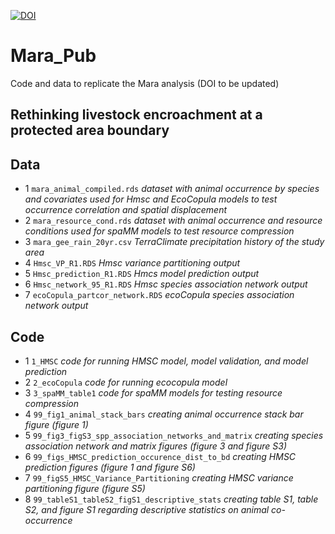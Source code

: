 [![DOI](https://zenodo.org/badge/740960158.svg)](https://zenodo.org/doi/10.5281/zenodo.10688128)

# Mara_Pub
Code and data to replicate the Mara analysis (DOI to be updated)

## Rethinking livestock encroachment at a protected area boundary

## **Data**

- 1 `mara_animal_compiled.rds` _dataset with animal occurrence by species and covariates used for Hmsc and EcoCopula models to test occurrence correlation and spatial displacement_
- 2 `mara_resource_cond.rds` _dataset with animal occurrence and resource conditions used for spaMM models to test resource compression_
- 3 `mara_gee_rain_20yr.csv` _TerraClimate precipitation history of the study area_
- 4 `Hmsc_VP_R1.RDS` _Hmsc variance partitioning output_
- 5 `Hmsc_prediction_R1.RDS` _Hmcs model prediction output_
- 6 `Hmsc_network_95_R1.RDS` _Hmsc species association network output_
- 7 `ecoCopula_partcor_network.RDS` _ecoCopula species association network output_


## **Code**

- 1 `1_HMSC` _code for running HMSC model, model validation, and model prediction_
- 2 `2_ecoCopula` _code for running ecocopula model_
- 3 `3_spaMM_table1` _code for spaMM models for testing resource compression_
- 4 `99_fig1_animal_stack_bars` _creating animal occurrence stack bar figure (figure 1)_
- 5 `99_fig3_figS3_spp_association_networks_and_matrix` _creating species association network and matrix figures (figure 3 and figure S3)_
- 6 `99_figs_HMSC_prediction_occurence_dist_to_bd` _creating HMSC prediction figures (figure 1 and figure S6)_
- 7 `99_figS5_HMSC_Variance_Partitioning` _creating HMSC variance partitioning figure (figure S5)_
- 8 `99_tableS1_tableS2_figS1_descriptive_stats` _creating table S1, table S2, and figure S1 regarding descriptive statistics on animal co-occurrence_



